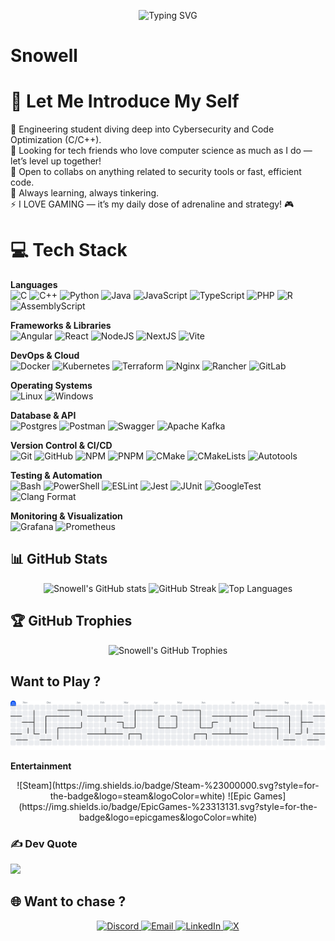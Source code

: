 
<p align="center">
  <img src="https://readme-typing-svg.demolab.com?font=Fira+Code&size=26&duration=2500&pause=1000&color=00F7FF&center=true&vCenter=true&width=600&lines=Hello+Everyone!;I'm+Snowell+%F0%9F%91%8B;I+LOVE+Gaming!;You+Who+are+YOU?;" alt="Typing SVG" />
</p>


# Snowell
# 💫 Let Me Introduce My Self
🔭 Engineering student diving deep into Cybersecurity and Code Optimization (C/C++). <br>👯 Looking for tech friends who love computer science as much as I do — let’s level up together! <br>🤝  Open to collabs on anything related to security tools or fast, efficient code. <br>🌱  Always learning, always tinkering. <br>⚡  I LOVE GAMING — it’s my daily dose of adrenaline and strategy! 🎮


# 💻 Tech Stack

<p align="center">

**Languages**  
![C](https://img.shields.io/badge/C-%2300599C.svg?style=for-the-badge&logo=c&logoColor=white)
![C++](https://img.shields.io/badge/C++-%2300599C.svg?style=for-the-badge&logo=c%2B%2B&logoColor=white)
![Python](https://img.shields.io/badge/Python-3670A0?style=for-the-badge&logo=python&logoColor=ffdd54)
![Java](https://img.shields.io/badge/Java-%23ED8B00.svg?style=for-the-badge&logo=openjdk&logoColor=white)
![JavaScript](https://img.shields.io/badge/JavaScript-%23323330.svg?style=for-the-badge&logo=javascript&logoColor=%23F7DF1E)
![TypeScript](https://img.shields.io/badge/TypeScript-%23007ACC.svg?style=for-the-badge&logo=typescript&logoColor=white)
![PHP](https://img.shields.io/badge/PHP-%23777BB4.svg?style=for-the-badge&logo=php&logoColor=white)
![R](https://img.shields.io/badge/R-%23276DC3.svg?style=for-the-badge&logo=r&logoColor=white)
![AssemblyScript](https://img.shields.io/badge/AssemblyScript-%23000000.svg?style=for-the-badge&logo=assemblyscript&logoColor=white)

**Frameworks & Libraries**  
![Angular](https://img.shields.io/badge/Angular-%23DD0031.svg?style=for-the-badge&logo=angular&logoColor=white)
![React](https://img.shields.io/badge/React-%2320232a.svg?style=for-the-badge&logo=react&logoColor=%2361DAFB)
![NodeJS](https://img.shields.io/badge/Node.js-6DA55F?style=for-the-badge&logo=node.js&logoColor=white)
![NextJS](https://img.shields.io/badge/Next-black?style=for-the-badge&logo=next.js&logoColor=white)
![Vite](https://img.shields.io/badge/Vite-%23646CFF.svg?style=for-the-badge&logo=vite&logoColor=white)

**DevOps & Cloud**  
![Docker](https://img.shields.io/badge/Docker-%230db7ed.svg?style=for-the-badge&logo=docker&logoColor=white)
![Kubernetes](https://img.shields.io/badge/Kubernetes-%23326ce5.svg?style=for-the-badge&logo=kubernetes&logoColor=white)
![Terraform](https://img.shields.io/badge/Terraform-%235835CC.svg?style=for-the-badge&logo=terraform&logoColor=white)
![Nginx](https://img.shields.io/badge/Nginx-%23009639.svg?style=for-the-badge&logo=nginx&logoColor=white)
![Rancher](https://img.shields.io/badge/Rancher-%230075A8.svg?style=for-the-badge&logo=rancher&logoColor=white)
![GitLab](https://img.shields.io/badge/GitLab-FC6D26?style=for-the-badge&logo=gitlab&logoColor=white)

**Operating Systems**  
![Linux](https://img.shields.io/badge/Linux-FCC624?style=for-the-badge&logo=linux&logoColor=black)
![Windows](https://img.shields.io/badge/Windows-0078D6?style=for-the-badge&logo=windows&logoColor=white)

**Database & API**  
![Postgres](https://img.shields.io/badge/Postgres-%23316192.svg?style=for-the-badge&logo=postgresql&logoColor=white)
![Postman](https://img.shields.io/badge/Postman-FF6C37?style=for-the-badge&logo=postman&logoColor=white)
![Swagger](https://img.shields.io/badge/-Swagger-%23Clojure?style=for-the-badge&logo=swagger&logoColor=white)
![Apache Kafka](https://img.shields.io/badge/Apache%20Kafka-000?style=for-the-badge&logo=apachekafka)

**Version Control & CI/CD**  
![Git](https://img.shields.io/badge/git-%23F05033.svg?style=for-the-badge&logo=git&logoColor=white)
![GitHub](https://img.shields.io/badge/github-%23121011.svg?style=for-the-badge&logo=github&logoColor=white)
![NPM](https://img.shields.io/badge/NPM-%23CB3837.svg?style=for-the-badge&logo=npm&logoColor=white)
![PNPM](https://img.shields.io/badge/pnpm-%234a4a4a.svg?style=for-the-badge&logo=pnpm&logoColor=f69220)
![CMake](https://img.shields.io/badge/CMake-%23008FBA.svg?style=for-the-badge&logo=cmake&logoColor=white)
![CMakeLists](https://img.shields.io/badge/CMakeLists-%23008FBA.svg?style=for-the-badge&logo=cmake&logoColor=white)
![Autotools](https://img.shields.io/badge/Autotools-0078D7?style=for-the-badge&logo=gnu&logoColor=white)

**Testing & Automation**  
![Bash](https://img.shields.io/badge/Bash-%23121011.svg?style=for-the-badge&logo=gnu-bash&logoColor=white)
![PowerShell](https://img.shields.io/badge/PowerShell-%235391FE.svg?style=for-the-badge&logo=powershell&logoColor=white)
![ESLint](https://img.shields.io/badge/ESLint-4B3263?style=for-the-badge&logo=eslint&logoColor=white)
![Jest](https://img.shields.io/badge/Jest-C21325?style=for-the-badge&logo=jest&logoColor=white)
![JUnit](https://img.shields.io/badge/JUnit-25A162?style=for-the-badge&logo=junit5&logoColor=white)
![GoogleTest](https://img.shields.io/badge/GoogleTest-4285F4?style=for-the-badge&logo=google&logoColor=white)
![Clang Format](https://img.shields.io/badge/ClangFormat-8FBCBB?style=for-the-badge&logo=clang&logoColor=white)

**Monitoring & Visualization**  
![Grafana](https://img.shields.io/badge/grafana-%23F46800.svg?style=for-the-badge&logo=grafana&logoColor=white)
![Prometheus](https://img.shields.io/badge/Prometheus-E6522C?style=for-the-badge&logo=Prometheus&logoColor=white)



## 📊 GitHub Stats

<p align="center">
  <img src="https://github-readme-stats.vercel.app/api?username=well-arch&show_icons=true&theme=radical&hide_border=true" alt="Snowell's GitHub stats" />
  <img src="https://nirzak-streak-stats.vercel.app/?user=well-arch&theme=radical&hide_border=true" alt="GitHub Streak" />
  <img src="https://github-readme-stats.vercel.app/api/top-langs/?username=well-arch&layout=compact&theme=radical&hide_border=true" alt="Top Languages" />
</p>


## 🏆 GitHub Trophies

<p align="center">
  <img src="https://github-profile-trophy.vercel.app/?username=well-arch&theme=radical&frame=true&no-bg=true&margin-w=10&row=1" alt="Snowell's GitHub Trophies" />
</p>



## Want to Play ?
<picture>
  <source media="(prefers-color-scheme: dark)" srcset="https://raw.githubusercontent.com/well-arch/Snowell/output/pacman-contribution-graph-dark.svg">
  <source media="(prefers-color-scheme: light)" srcset="https://raw.githubusercontent.com/well-arch/Snowell/output/pacman-contribution-graph.svg">
  <img alt="pacman contribution graph" src="https://raw.githubusercontent.com/well-arch/Snowell/output/pacman-contribution-graph.svg">
</picture>

**Entertainment**  
<p align="center">
  ![Steam](https://img.shields.io/badge/Steam-%23000000.svg?style=for-the-badge&logo=steam&logoColor=white)
  ![Epic Games](https://img.shields.io/badge/EpicGames-%23313131.svg?style=for-the-badge&logo=epicgames&logoColor=white)
<p\>
  
### ✍️ Dev Quote
![](https://quotes-github-readme.vercel.app/api?type=horizontal&theme=radical)

## 🌐 Want to chase ?

<p align="center">
  <a href="https://discord.com/users/1319361159916425358" target="_blank">
    <img src="https://img.shields.io/badge/Discord-%237289DA.svg?style=for-the-badge&logo=discord&logoColor=white" alt="Discord">
  </a>
  <a href="mailto:tieneabel04@gmail.com" target="_blank">
    <img src="https://img.shields.io/badge/Email-D14836.svg?style=for-the-badge&logo=gmail&logoColor=white" alt="Email">
  </a>
  <a href="https://www.linkedin.com/in/abel-tiene-14292434b?utm_source=share&utm_campaign=share_via&utm_content=profile&utm_medium=ios_app" target="_blank">
    <img src="https://img.shields.io/badge/LinkedIn-0A66C2.svg?style=for-the-badge&logo=linkedin&logoColor=white" alt="LinkedIn">
  </a>
  <a href="https://x.com/abeltiene?s=21" target="_blank">
    <img src="https://img.shields.io/badge/X-000000?style=for-the-badge&logo=x&logoColor=white" alt="X">
  </a>
</p>
